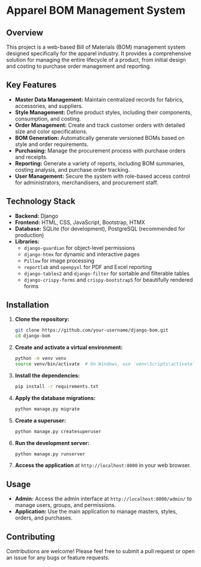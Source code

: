 # Apparel BOM Management System

## Overview

This project is a web-based Bill of Materials (BOM) management system designed specifically for the apparel industry. It provides a comprehensive solution for managing the entire lifecycle of a product, from initial design and costing to purchase order management and reporting.

## Key Features

*   **Master Data Management:** Maintain centralized records for fabrics, accessories, and suppliers.
*   **Style Management:** Define product styles, including their components, consumption, and costing.
*   **Order Management:** Create and track customer orders with detailed size and color specifications.
*   **BOM Generation:** Automatically generate versioned BOMs based on style and order requirements.
*   **Purchasing:** Manage the procurement process with purchase orders and receipts.
*   **Reporting:** Generate a variety of reports, including BOM summaries, costing analysis, and purchase order tracking.
*   **User Management:** Secure the system with role-based access control for administrators, merchandisers, and procurement staff.

## Technology Stack

*   **Backend:** Django
*   **Frontend:** HTML, CSS, JavaScript, Bootstrap, HTMX
*   **Database:** SQLite (for development), PostgreSQL (recommended for production)
*   **Libraries:**
    *   `django-guardian` for object-level permissions
    *   `django-htmx` for dynamic and interactive pages
    *   `Pillow` for image processing
    *   `reportlab` and `openpyxl` for PDF and Excel reporting
    *   `django-tables2` and `django-filter` for sortable and filterable tables
    *   `django-crispy-forms` and `crispy-bootstrap5` for beautifully rendered forms

## Installation

1.  **Clone the repository:**

    ```bash
    git clone https://github.com/your-username/django-bom.git
    cd django-bom
    ```

2.  **Create and activate a virtual environment:**

    ```bash
    python -m venv venv
    source venv/bin/activate  # On Windows, use `venv\Scripts\activate`
    ```

3.  **Install the dependencies:**

    ```bash
    pip install -r requirements.txt
    ```

4.  **Apply the database migrations:**

    ```bash
    python manage.py migrate
    ```

5.  **Create a superuser:**

    ```bash
    python manage.py createsuperuser
    ```

6.  **Run the development server:**

    ```bash
    python manage.py runserver
    ```

7.  **Access the application** at `http://localhost:8000` in your web browser.

## Usage

*   **Admin:** Access the admin interface at `http://localhost:8000/admin/` to manage users, groups, and permissions.
*   **Application:** Use the main application to manage masters, styles, orders, and purchases.

## Contributing

Contributions are welcome! Please feel free to submit a pull request or open an issue for any bugs or feature requests.
